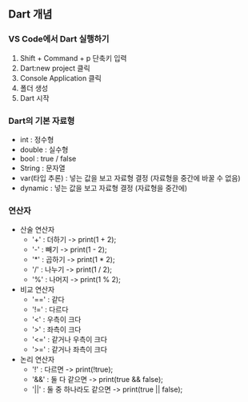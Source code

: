 ## <strong>Dart 개념</strong>
### <strong>VS Code에서 Dart 실행하기</strong>
1. Shift + Command + p 단축키 입력
2. Dart:new project 클릭
3. Console Application 클릭
4. 폴더 생성
5. Dart 시작

### <strong>Dart의 기본 자료형</strong>
- int : 정수형
- double : 실수형
- bool : true / false
- String : 문자열
- var(타입 추론) : 넣는 값을 보고 자료형 결정 (자료형을 중간에 바꿀 수 없음)
- dynamic : 넣는 값을 보고 자료형 결정 (자료형을 중간에)

### <strong>연산자</strong>
- 산술 연산자
    - '+' : 더하기 -> print(1 + 2);
    - '-' : 빼기 -> print(1 - 2);
    - '*' : 곱하기 -> print(1 * 2);
    - '/' : 나누기 -> print(1 / 2);
    - '%' : 나머지 -> print(1 % 2);
- 비교 연산자
    - '==' : 같다
    - '!=' : 다르다
    - '<' : 우측이 크다
    - '>' : 좌측이 크다
    - '<=' : 같거나 우측이 크다
    - '>=' : 같거나 좌측이 크다
- 논리 연산자
    - '!' : 다르면 -> print(!true);
    - '&&' : 둘 다 같으면 -> print(true && false);
    - '||' : 둘 중 하나라도 같으면 -> print(true || false);
